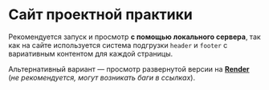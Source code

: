 # Сайт проектной практики

Рекомендуется запуск и просмотр **с помощью локального сервера**, так как на сайте используется система подгрузки `header` и `footer` с вариативным контентом для каждой страницы.

Альтернативный вариант — просмотр развернутой версии на **[Render](https://js-vorotilin.onrender.com/)** (_не рекомендуется, могут возникать баги в ссылках_).

